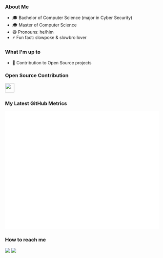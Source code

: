 <!--
**LIM0000/LIM0000** is a ✨ _special_ ✨ repository because its `README.md` (this file) appears on your GitHub profile.

Here are some ideas to get you started:

- 🔭 I’m currently working on ...
- 🌱 I’m currently learning ...
- 👯 I’m looking to collaborate on ...
- 🤔 I’m looking for help with ...
- 💬 Ask me about ...
- 📫 How to reach me: ...
- 😄 Pronouns: ...
- ⚡ Fun fact: ...
-->

<!--
1) How to create a badge (https://shields.io/)
2) Github metrics (https://metrics.lecoq.io/) (https://github.com/lowlighter/metrics) (https://github.com/lowlighter/metrics#-documentation)
3) Profile view counter badge (https://github.com/arturssmirnovs/github-profile-views-counter)
4) How to create neat project documentation with markdown (https://www.mkdocs.org/)
-->

<!-- 
<img src="https://i.imgur.com/o31LvMU.gif"/>
<img src="https://gpvc.arturio.dev/LIM0000"/>
-->

### About Me
- 🎓 Bachelor of Computer Science (major in Cyber Security)
- 🎓 Master of Computer Science
- 😄 Pronouns: he/him
- ⚡ Fun fact: slowpoke & slowbro lover

### What I'm up to
- 🔧 Contribution to Open Source projects

### Open Source Contribution
[<img src="https://avatars.githubusercontent.com/u/3914421?s=200&v=4" height=30 width=30/>](https://github.com/JabRef/jabref/pulls?q=is%3Apr+author%3ALIM0000+)

### My Latest GitHub Metrics
![Metrics](/github-metrics.svg)

### How to reach me
<a href="https://www.linkedin.com/in/sim-teck-lim-a27000209/"><img src="https://img.shields.io/badge/LinkedIn-Sim%20Teck%20Lim-blue"/></a>
<img src="https://img.shields.io/badge/Email-simteckl%40gmail.com-white"/>

